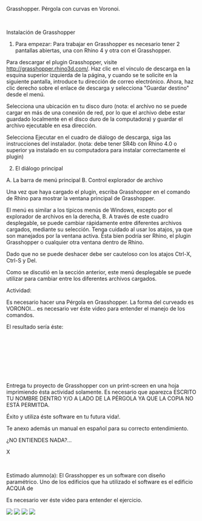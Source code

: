 

Grasshopper. Pérgola con curvas en Voronoi.




 


Instalación de Grasshopper 
1. Para empezar: 
 Para trabajar en Grasshopper es necesario tener 2 pantallas abiertas, una con Rhino 4 y otra con el Grasshopper. 
 
 Para descargar el plugin Grasshopper, visite http://grasshopper.rhino3d.com/. 
 Haz clic en el vínculo de descarga en la esquina superior izquierda de la página, y cuando se
 te solicite en la siguiente pantalla, introduce tu dirección de correo electrónico. 
 Ahora,
 haz clic derecho sobre el enlace de descarga y selecciona "Guardar destino" desde el
 menú.
 
 Selecciona una ubicación en tu disco duro (nota: el archivo no se puede cargar en
 más de una conexión de red, por lo que el archivo debe estar guardado localmente en el
 disco duro de la computadora) y guardar el archivo ejecutable en esa dirección. 

 
 Selecciona Ejecutar en el cuadro de diálogo de descarga, siga las instrucciones del
 instalador. (nota: debe tener SR4b con Rhino 4.0 o superior ya instalado en su computadora
 para instalar correctamente el plugin)
 
2. El diálogo principal 
 
 A. La barra de menú principal
 B. Control explorador de archivo
 
 Una vez que haya cargado el plugin, escriba Grasshopper en el comando de Rhino
 para mostrar la ventana principal de Grasshopper.
 
 El menú es similar a los típicos menús de Windows, excepto por el explorador de archivos
 en la derecha, B. 
 A través de este cuadro desplegable, se puede cambiar rápidamente
 entre diferentes archivos cargados, mediante su selección. Tenga cuidado al usar los
 atajos, ya que son manejados por la ventana activa. Ésta bien podría ser Rhino, el plugin
 Grasshopper o cualquier otra ventana dentro de Rhino.
 
 Dado que no se puede deshacer
 debe ser cauteloso con los atajos Ctrl-X, Ctrl-S y Del.
 
 Como se discutió en la sección anterior, este menú desplegable se puede utilizar para
 cambiar entre los diferentes archivos cargados.


Actividad: 

Es necesario hacer una Pérgola en Grasshopper. La forma del curveado es VORONOI... es necesario ver éste video para entender el manejo de los comandos.

El resultado sería éste: 

 


 
 

  
  

 
 


 

 Entrega tu proyecto de Grasshopper con un print-screen en una hoja imprimiendo ésta actividad solamente.
Es necesario que aparezca ESCRITO TU NOMBRE DENTRO Y/O A LADO DE LA PÉRGOLA YA QUE LA COPIA NO ESTÁ PERMITDA.

Éxito y utiliza éste software en tu futura vida!. 

Te anexo además un manual en español para su correcto entendimiento.














¿NO ENTIENDES NADA?...




X




 


Estimado alumno(a): El Grasshopper es un software con diseño paramétrico. 
Uno de los edificios que ha utilizado el software es el edificio ACQUA de 




Es necesario ver éste video para entender el ejercicio.



![](./content/8/M8.65/Proyecto_Grasshopper_Voronoi.png)
![](./content/8/M8.65/grass.1.jpg)
![](./content/8/M8.65/sugerencias.gif)
![](./content/8/M8.65/acqua.jpg)
